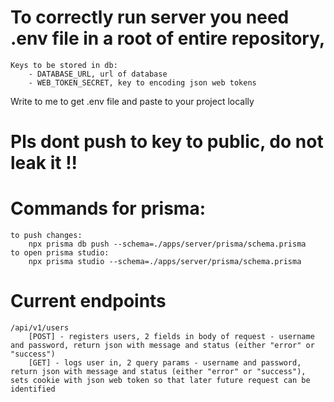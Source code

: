 # To correctly run server you need .env file in a root of entire repository, 
    Keys to be stored in db:
        - DATABASE_URL, url of database
        - WEB_TOKEN_SECRET, key to encoding json web tokens

Write to me to get .env file and paste to your project locally
# Pls dont push to key to public, do not leak it !!

# Commands for prisma:
    to push changes:
        npx prisma db push --schema=./apps/server/prisma/schema.prisma
    to open prisma studio:
        npx prisma studio --schema=./apps/server/prisma/schema.prisma


# Current endpoints
    /api/v1/users
        [POST] - registers users, 2 fields in body of request - username and password, return json with message and status (either "error" or "success")
        [GET] - logs user in, 2 query params - username and password, return json with message and status (either "error" or "success"), sets cookie with json web token so that later future request can be identified
